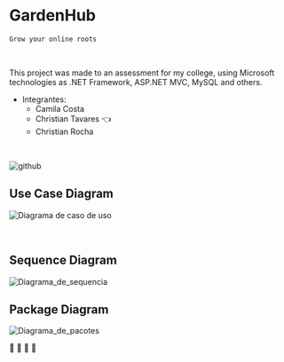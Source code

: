 # GardenHub 
`Grow your online roots`

<br>

This project was made to an assessment for my college, using Microsoft technologies as .NET Framework, ASP.NET MVC, MySQL and others.

* Integrantes: 
  * Camila Costa
  * Christian Tavares :point_left:
  * Christian Rocha

<br>

![github](https://user-images.githubusercontent.com/39135452/82809815-58622780-9e63-11ea-924b-8ac6e420c331.png)

## Use Case Diagram
![Diagrama de caso de uso](https://user-images.githubusercontent.com/53758719/83403013-3c6c0200-a3de-11ea-91f2-7b0d2cffd470.png)

<br>

## Sequence Diagram
![Diagrama_de_sequencia](https://user-images.githubusercontent.com/39135452/84657867-53851680-aeeb-11ea-9908-e7d0e80899eb.png)


## Package Diagram
![Diagrama_de_pacotes](https://user-images.githubusercontent.com/39135452/88541076-90642300-cfea-11ea-9ba6-b861b5efbfe5.png)

:herb: :ear_of_rice: :leaves: :seedling:
